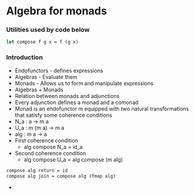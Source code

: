 # Algebra for monads
### Utilities used by code below
```ocaml
let compose f g x = f (g x)
```
### Introduction
- Endofunctors - defines expressions
- Algebras - Evaluate them
- Monads - Allows us to form and manipulate expressions
- Algebras + Monads
- Relation between monads and adjunctions
- Every adjunction defines a monad and a comonad
- Monad is an endofunctor m equipped with two natural transformations that satisfy some coherence conditions
- N_a : a -> m a
- U_a : m (m a) -> m a
- alg : m a -> a
- First coherence condition
  - alg compose N_a = id_a
- Second coherence condition
  - alg compose U_a = alg compose (m alg)
```OCaml
compose alg return = id
compose alg join = compose alg (fmap alg)
```
- 
